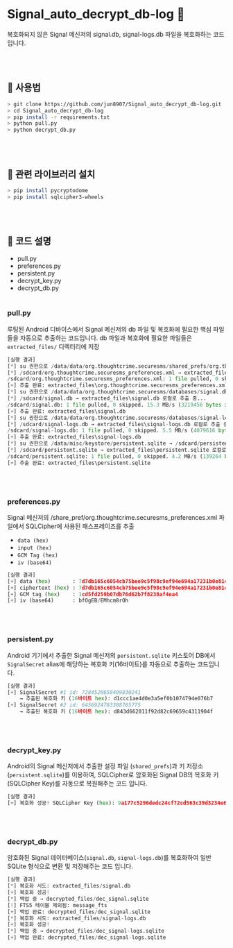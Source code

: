 # Signal_auto_decrypt_db-log 🔐

복호화되지 않은 Signal 메신저의 signal.db, signal-logs.db 파일을 복호화하는 코드입니다.

<br><br>

## 🧪 사용법

```bash
> git clone https://github.com/jun8907/Signal_auto_decrypt_db-log.git
> cd Signal_auto_decrypt_db-log
> pip install -r requirements.txt
> python pull.py
> python decrypt_db.py
```

<br><br>

## 📖 관련 라이브러리 설치

```bash
> pip install pycryptodome
> pip install sqlcipher3-wheels
```

<br><br>

## 🔧 코드 설명

- pull.py
- preferences.py
- persistent.py
- decrypt_key.py
- decrypt_db.py
<br><br>
### pull.py

루팅된 Android 디바이스에서 Signal 메신저의 db 파일 및 복호화에 필요한 핵심 파일들을 자동으로 추출하는 코드입니다.
db 파일과 복호화에 필요한 파일들은 `extracted_files/` 디렉터리에 저장

```python
[실행 결과]
[*] su 권한으로 /data/data/org.thoughtcrime.securesms/shared_prefs/org.thoughtcrime.securesms_preferences.xml → /sdcard/org.thoughtcrime.securesms_preferences.xml 복사 중...
[*] /sdcard/org.thoughtcrime.securesms_preferences.xml → extracted_files\org.thoughtcrime.securesms_preferences.xml 로컬로 추출 중...
/sdcard/org.thoughtcrime.securesms_preferences.xml: 1 file pulled, 0 skipped. 0.1 MB/s (2142 bytes in 0.022s)     
[+] 추출 완료: extracted_files\org.thoughtcrime.securesms_preferences.xml
[*] su 권한으로 /data/data/org.thoughtcrime.securesms/databases/signal.db → /sdcard/signal.db 복사 중...
[*] /sdcard/signal.db → extracted_files\signal.db 로컬로 추출 중...
/sdcard/signal.db: 1 file pulled, 0 skipped. 15.3 MB/s (3219456 bytes in 0.201s)
[+] 추출 완료: extracted_files\signal.db
[*] su 권한으로 /data/data/org.thoughtcrime.securesms/databases/signal-logs.db → /sdcard/signal-logs.db 복사 중...
[*] /sdcard/signal-logs.db → extracted_files\signal-logs.db 로컬로 추출 중...
/sdcard/signal-logs.db: 1 file pulled, 0 skipped. 5.5 MB/s (4079616 bytes in 0.709s)                              
[+] 추출 완료: extracted_files\signal-logs.db
[*] su 권한으로 /data/misc/keystore/persistent.sqlite → /sdcard/persistent.sqlite 복사 중...
[*] /sdcard/persistent.sqlite → extracted_files\persistent.sqlite 로컬로 추출 중...
/sdcard/persistent.sqlite: 1 file pulled, 0 skipped. 4.2 MB/s (139264 bytes in 0.032s)
[+] 추출 완료: extracted_files\persistent.sqlite
```
<br><br>
### preferences.py

Signal 메신저의 /share_pref/org.thoughtcrime.securesms_preferences.xml 파일에서 SQLCipher에 사용된 패스프레이즈를 추출
- `data (hex)`
- `input (hex)`
- `GCM Tag (hex)`
- `iv (base64)`

```python
[실행 결과]
[+] data (hex)       : 7d7db165c6054cb75bee9c5f98c9ef94e694a17231b0e8145a4c5e31b71cb1bb1cd5fd259b07db76d62b7f8238af4ea4
[+] ciphertext (hex) : 7d7db165c6054cb75bee9c5f98c9ef94e694a17231b0e8145a4c5e31b71cb1bb
[+] GCM tag (hex)    : 1cd5fd259b07db76d62b7f8238af4ea4
[+] iv (base64)      : bfOgEB/EMhcm8rOh
```
<br><br>
### persistent.py

Android 기기에서 추출한 Signal 메신저의 `persistent.sqlite` 키스토어 DB에서 `SignalSecret` alias에 해당하는 복호화 키(16바이트)를 자동으로 추출하는 코드입니다.

```python
[실행 결과]
[+] SignalSecret #1 id: 7284520658499830241
    → 추출된 복호화 키 (16바이트 hex): d1ccc1ae4d0e3a5ef0b1074794e076b7
[+] SignalSecret #2 id: 6456924783388765775
    → 추출된 복호화 키 (16바이트 hex): d843d662011f92d82c69659c4311904f
```
<br><br>
### decrypt_key.py

Android의 Signal 메신저에서 추출한 설정 파일 (`shared_prefs`)과 키 저장소(`persistent.sqlite`)를 이용하여, SQLCipher로 암호화된 Signal DB의 복호화 키(SQLCipher Key)를 자동으로 복원해주는 코드 입니다.

```python
[실행 결과]
[+] 복호화 성공! SQLCipher Key (hex): 9a177c5296dedc24cf72cd563c39d3234e616f4ab2c596696ed27411d65fde94
```
<br><br>
### decrypt_db.py

암호화된 Signal 데이터베이스(`signal.db`, `signal-logs.db`)를 복호화하여 일반 SQLite 형식으로 변환 및 저장해주는 코드 입니다.

```python
[실행 결과]
[*] 복호화 시도: extracted_files/signal.db
[+] 복호화 성공!
[*] 백업 중 → decrypted_files/dec_signal.sqlite
[!] FTS5 테이블 제외됨: message_fts
[+] 백업 완료: decrypted_files/dec_signal.sqlite
[*] 복호화 시도: extracted_files/signal-logs.db
[+] 복호화 성공!
[*] 백업 중 → decrypted_files/dec_signal-logs.sqlite
[+] 백업 완료: decrypted_files/dec_signal-logs.sqlite
```
